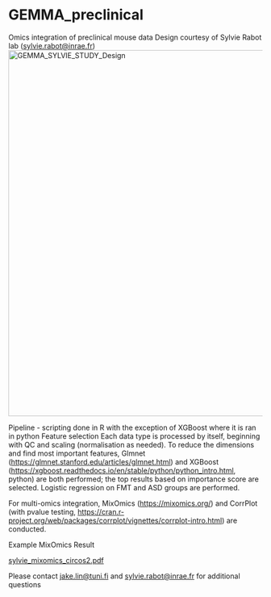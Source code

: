 # GEMMA_preclinical
Omics integration of preclinical mouse data 
Design courtesy of Sylvie Rabot lab (sylvie.rabot@inrae.fr)
<img width="1151" height="725" alt="GEMMA_SYLVIE_STUDY_Design" src="https://github.com/user-attachments/assets/7148722e-fd89-45cb-8b6e-6af4bb186134" />

Pipeline - scripting done in R with the exception of XGBoost where it is ran in python
Feature selection
Each data type is processed by itself, beginning with QC and scaling (normalisation as needed). To reduce the dimensions and find most important features, 
Glmnet (https://glmnet.stanford.edu/articles/glmnet.html) and XGBoost (https://xgboost.readthedocs.io/en/stable/python/python_intro.html, python) are both performed; the top results based on importance score are selected. Logistic regression on FMT and ASD groups are performed. 

For multi-omics integration, MixOmics (https://mixomics.org/) and CorrPlot (with pvalue testing, https://cran.r-project.org/web/packages/corrplot/vignettes/corrplot-intro.html) are conducted.

Example MixOmics Result

[sylvie_mixomics_circos2.pdf](https://github.com/user-attachments/files/22132260/sylvie_mixomics_circos2.pdf)


Please contact jake.lin@tuni.fi and sylvie.rabot@inrae.fr for additional questions

